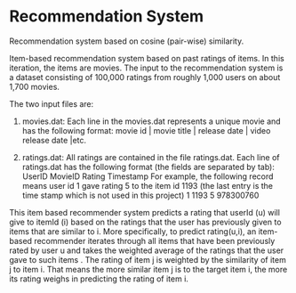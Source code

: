 # Recommendation System
Recommendation system based on cosine (pair-wise) similarity.

Item-based recommendation system based on past ratings of items. In this iteration, the items are movies. The input to the recommendation system is a dataset consisting of 100,000 ratings from roughly 1,000 users on about 1,700 movies. 

The two input files are:
 
 1. movies.dat: Each line in the movies.dat represents a unique movie and has the following format:
      movie id | movie title | release date | video release date |etc. 
 
 2. ratings.dat: All ratings are contained in the file ratings.dat. Each line of ratings.dat has the following format (the fields are separated by tab): 
      UserID MovieID Rating Timestamp
For example, the following record means user id 1 gave rating 5 to the item id 1193 (the last entry is the time stamp which is not used in this project) 1 1193 5 978300760

This item based recommender system predicts a rating that userId (u) will give to itemId (i) based on the ratings that the user has previously given to items that are similar to i.  More specifically, to predict rating(u,i), an item-based recommender iterates through all items  that have been previously rated by user u and takes the weighted average of the ratings that the user gave to such items .  The rating of item j is weighted by the similarity of item j to item i. That means the more similar item j is to the target item i, the more its rating weighs in predicting the rating of item i. 

